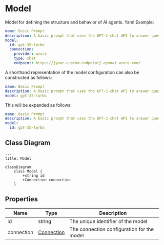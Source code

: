 # Model

Model for defining the structure and behavior of AI agents.
Yaml Example:
```yaml
name: Basic Prompt
description: A basic prompt that uses the GPT-3 chat API to answer questions
model:
  id: gpt-35-turbo
  connection:
    provider: azure
    type: chat
    endpoint: https://{your-custom-endpoint}.openai.azure.com/
```

A shorthand representation of the model configuration can also be constructed as
follows:
```yaml
name: Basic Prompt
description: A basic prompt that uses the GPT-3 chat API to answer questions
model: gpt-35-turbo
```
This will be expanded as follows:
```yaml
name: Basic Prompt
description: A basic prompt that uses the GPT-3 chat API to answer questions
model:
  id: gpt-35-turbo
```

## Class Diagram

```mermaid
---
title: Model
---
classDiagram
    class Model {
        +string id
        +Connection connection
    }
```





## Properties

| Name | Type | Description |
| ---- | ---- | ----------- |
| id | string | The unique identifier of the model  |
| connection | [Connection](Connection.md) | The connection configuration for the model  |


